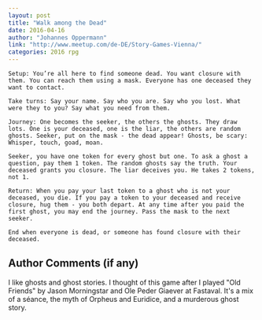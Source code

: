 ```yaml
---
layout: post
title: "Walk among the Dead"
date: 2016-04-16
author: "Johannes Oppermann"
link: "http://www.meetup.com/de-DE/Story-Games-Vienna/"
categories: 2016 rpg
---
```

```
Setup: You’re all here to find someone dead. You want closure with them. You can reach them using a mask. Everyone has one deceased they want to contact. 

Take turns: Say your name. Say who you are. Say who you lost. What were they to you? Say what you need from them. 

Journey: One becomes the seeker, the others the ghosts. They draw lots. One is your deceased, one is the liar, the others are random ghosts. Seeker, put on the mask - the dead appear! Ghosts, be scary: Whisper, touch, goad, moan.

Seeker, you have one token for every ghost but one. To ask a ghost a question, pay them 1 token. The random ghosts say the truth. Your deceased grants you closure. The liar deceives you. He takes 2 tokens, not 1. 

Return: When you pay your last token to a ghost who is not your deceased, you die. If you pay a token to your deceased and receive closure, hug them - you both depart. At any time after you paid the first ghost, you may end the journey. Pass the mask to the next seeker. 

End when everyone is dead, or someone has found closure with their deceased. 
```
## Author Comments (if any)

I like ghosts and ghost stories. I thought of this game after I played "Old Friends" by Jason Morningstar and Ole Peder Giaever at Fastaval. It's a mix of a séance, the myth of Orpheus and Euridice, and a murderous ghost story. 
